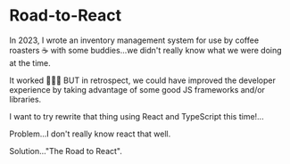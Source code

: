 # Road-to-React

In 2023, I wrote an inventory management system for use by coffee roasters ☕️ with some buddies...we didn't really know what we were doing at the time. 

It worked 🤷🏾‍♂️ BUT in retrospect, we could have improved the developer experience by taking advantage of some good JS frameworks and/or libraries. 

I want to try rewrite that thing using React and TypeScript this time!...

Problem...I don't really know react that well.

Solution..."The Road to React".
